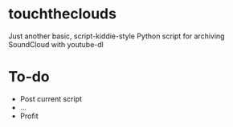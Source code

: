 # touchtheclouds
Just another basic, script-kiddie-style Python script for archiving SoundCloud with youtube-dl

# To-do
- Post current script
- ...
- Profit
